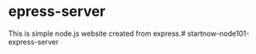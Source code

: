 # epress-server

This is simple node.js website created from express.# startnow-node101-express-server
